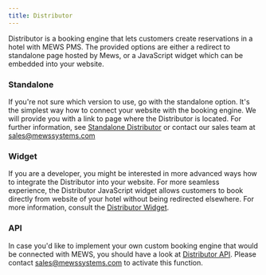 ```yaml
---
title: Distributor
---
```


Distributor is a booking engine that lets customers create reservations in a hotel with MEWS PMS. The provided options are either a redirect to standalone page hosted by Mews, or a JavaScript widget which can be embedded into your website.

### Standalone

If you're not sure which version to use, go with the standalone option. It's the simplest way how to connect your website with the booking engine. We will provide you with a link to page where the Distributor is located. For further information, see [Standalone Distributor](./standalone.html) or contact our sales team at sales@mewssystems.com

### Widget

If you are a developer, you might be interested in more advanced ways how to integrate the Distributor into your website. For more seamless experience, the Distributor JavaScript widget allows customers to book directly from website of your hotel without being redirected elsewhere. For more information, consult the [Distributor Widget](./widget.html).

### API

In case you'd like to implement your own custom booking engine that would be connected with MEWS, you should have a look at [Distributor API](../api/distributor.html). Please contact sales@mewssystems.com to activate this function.
